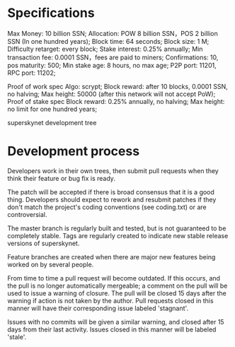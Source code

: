 
Specifications
===========================
Max Money: 10 billion SSN;
Allocation: POW 8 billion SSN，POS 2 billion SSN (In one hundred years);
Block time: 64 seconds;
Block size: 1 M;
Difficulty retarget: every block;
Stake interest: 0.25% annually;
Min transaction fee: 0.0001 SSN，fees are paid to miners;
Confirmations: 10, pos maturity: 500;
Min stake age: 8 hours, no max age;
P2P port: 11201, RPC port: 11202;

Proof of work spec
Algo: scrypt;
Block reward: after 10 blocks, 0.0001 SSN, no halving;
Max height: 50000 (after this network will not accept PoW);
Proof of stake spec
Block reward: 0.25% annually, no halving;
Max height: no limit for one hundred years;


superskynet development tree

Development process
===========================

Developers work in their own trees, then submit pull requests when
they think their feature or bug fix is ready.

The patch will be accepted if there is broad consensus that it is a
good thing.  Developers should expect to rework and resubmit patches
if they don't match the project's coding conventions (see coding.txt)
or are controversial.

The master branch is regularly built and tested, but is not guaranteed
to be completely stable. Tags are regularly created to indicate new
stable release versions of superskynet.

Feature branches are created when there are major new features being
worked on by several people.

From time to time a pull request will become outdated. If this occurs, and
the pull is no longer automatically mergeable; a comment on the pull will
be used to issue a warning of closure. The pull will be closed 15 days
after the warning if action is not taken by the author. Pull requests closed
in this manner will have their corresponding issue labeled 'stagnant'.

Issues with no commits will be given a similar warning, and closed after
15 days from their last activity. Issues closed in this manner will be 
labeled 'stale'.
